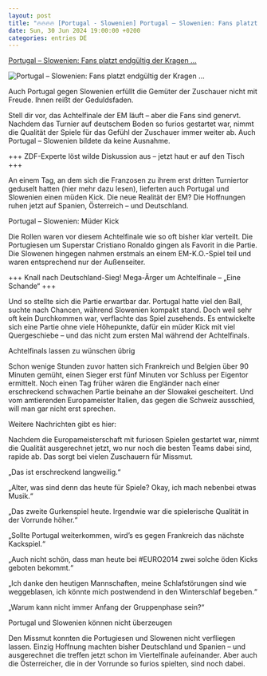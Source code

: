 ```yaml
---
layout: post
title: "🔥🔥🔥🔥 [Portugal - Slowenien] Portugal – Slowenien: Fans platzt endgültig der Kragen ..."
date: Sun, 30 Jun 2024 19:00:00 +0200
categories: entries DE
---
```

[Portugal – Slowenien: Fans platzt endgültig der Kragen ...](https://www.derwesten.de/sport/fussball/portugal-slowenien-achtelfinale-ronaldo-langeweile-id301032623.html)

![Portugal – Slowenien: Fans platzt endgültig der Kragen ...](https://www.derwesten.de/wp-content/uploads/sites/8/2024/07/portugal-slowenien-e1719868021458.jpg)

Auch Portugal gegen Slowenien erfüllt die Gemüter der Zuschauer nicht mit Freude. Ihnen reißt der Geduldsfaden.

Stell dir vor, das Achtelfinale der EM läuft – aber die Fans sind genervt. Nachdem das Turnier auf deutschem Boden so furios gestartet war, nimmt die Qualität der Spiele für das Gefühl der Zuschauer immer weiter ab. Auch Portugal – Slowenien bildete da keine Ausnahme.

+++ ZDF-Experte löst wilde Diskussion aus – jetzt haut er auf den Tisch +++

An einem Tag, an dem sich die Franzosen zu ihrem erst dritten Turniertor geduselt hatten (hier mehr dazu lesen), lieferten auch Portugal und Slowenien einen müden Kick. Die neue Realität der EM? Die Hoffnungen ruhen jetzt auf Spanien, Österreich – und Deutschland.

Portugal – Slowenien: Müder Kick

Die Rollen waren vor diesem Achtelfinale wie so oft bisher klar verteilt. Die Portugiesen um Superstar Cristiano Ronaldo gingen als Favorit in die Partie. Die Slowenen hingegen nahmen erstmals an einem EM-K.O.-Spiel teil und waren entsprechend nur der Außenseiter.

+++ Knall nach Deutschland-Sieg! Mega-Ärger um Achtelfinale – „Eine Schande“ +++

Und so stellte sich die Partie erwartbar dar. Portugal hatte viel den Ball, suchte nach Chancen, während Slowenien kompakt stand. Doch weil sehr oft kein Durchkommen war, verflachte das Spiel zusehends. Es entwickelte sich eine Partie ohne viele Höhepunkte, dafür ein müder Kick mit viel Quergeschiebe – und das nicht zum ersten Mal während der Achtelfinals.

Achtelfinals lassen zu wünschen übrig

Schon wenige Stunden zuvor hatten sich Frankreich und Belgien über 90 Minuten gemüht, einen Sieger erst fünf Minuten vor Schluss per Eigentor ermittelt. Noch einen Tag früher wären die Engländer nach einer erschreckend schwachen Partie beinahe an der Slowakei gescheitert. Und vom amtierenden Europameister Italien, das gegen die Schweiz ausschied, will man gar nicht erst sprechen.

Weitere Nachrichten gibt es hier:

Nachdem die Europameisterschaft mit furiosen Spielen gestartet war, nimmt die Qualität ausgerechnet jetzt, wo nur noch die besten Teams dabei sind, rapide ab. Das sorgt bei vielen Zuschauern für Missmut.

„Das ist erschreckend langweilig.“

„Alter, was sind denn das heute für Spiele? Okay, ich mach nebenbei etwas Musik.“

„Das zweite Gurkenspiel heute. Irgendwie war die spielerische Qualität in der Vorrunde höher.“

„Sollte Portugal weiterkommen, wird’s es gegen Frankreich das nächste Kackspiel.“

„Auch nicht schön, dass man heute bei #EURO2014 zwei solche öden Kicks geboten bekommt.“

„Ich danke den heutigen Mannschaften, meine Schlafstörungen sind wie weggeblasen, ich könnte mich postwendend in den Winterschlaf begeben.“

„Warum kann nicht immer Anfang der Gruppenphase sein?“

Portugal und Slowenien können nicht überzeugen

Den Missmut konnten die Portugiesen und Slowenen nicht verfliegen lassen. Einzig Hoffnung machten bisher Deutschland und Spanien – und ausgerechnet die treffen jetzt schon im Viertelfinale aufeinander. Aber auch die Österreicher, die in der Vorrunde so furios spielten, sind noch dabei.

